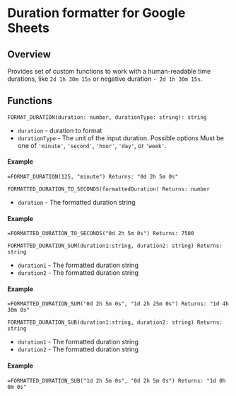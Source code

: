 # Duration formatter for Google Sheets

## Overview

Provides set of custom functions to work with
a human-readable time durations, like `2d 1h 30m 15s` or negative duration `- 2d 1h 30m 15s`.

## Functions

`FORMAT_DURATION(duration: number, durationType: string): string`
- `duration` - duration to format
- `durationType` - The unit of the input duration. Possible options 
Must be one of `'minute'`, `'second'`, `'hour'`, `'day'`, or `'week'`.

#### Example
`=FORMAT_DURATION(125, "minute") Returns: "0d 2h 5m 0s"`

`FORMATTED_DURATION_TO_SECONDS(formattedDuration) Returns: number`
- `duration` - The formatted duration string

#### Example
`=FORMATTED_DURATION_TO_SECONDS("0d 2h 5m 0s") Returns: 7500`

`FORMATTED_DURATION_SUM(duration1:string, duration2: string) Returns: string`
- `duration1` - The formatted duration string
- `duration2` - The formatted duration string

#### Example
`=FORMATTED_DURATION_SUM("0d 2h 5m 0s", "1d 2h 25m 0s") Returns: "1d 4h 30m 0s"`

`FORMATTED_DURATION_SUB(duration1:string, duration2: string) Returns: string`
- `duration1` - The formatted duration string
- `duration2` - The formatted duration string

#### Example
`=FORMATTED_DURATION_SUB("1d 2h 5m 0s", "0d 2h 5m 0s") Returns: "1d 0h 0m 0s"`
